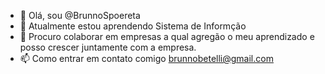- 👋 Olá, sou @BrunnoSpoereta 
- 🌱 Atualmente estou aprendendo Sistema de Informção
- 💞️ Procuro colaborar em empresas a qual agregão o meu aprendizado e posso crescer juntamente com a empresa.
- 📫 Como entrar em contato comigo brunnobetelli@gmail.com
